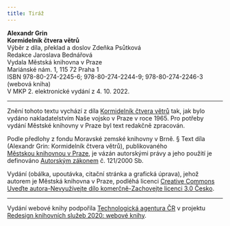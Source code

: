 ```yaml
---
title: Tiráž
---
```


**Alexandr Grin    
Kormidelník čtvera větrů**  
Výběr z díla, překlad a doslov Zdeňka Psůtková  
Redakce Jaroslava Bednářová  
Vydala Městská knihovna v Praze  
Mariánské nám. 1, 115 72 Praha 1  
ISBN 978-80-274-2245-6; 978-80-274-2244-9; 978-80-274-2246-3 (webová kniha)  
V MKP 2. elektronické vydání z 4. 10. 2022.

***

Znění tohoto textu vychází z díla [Kormidelník čtvera větrů](https://search.mlp.cz/cz/titul/kormidelnik-ctvera-vetru/128587/#/) tak, jak bylo vydáno nakladatelstvím Naše vojsko v Praze v roce 1965. Pro potřeby vydání Městské knihovny v Praze byl text redakčně zpracován.

Podle předlohy z fondu Moravské zemské knihovny v Brně.
§
Text díla (Alexandr Grin: Kormidelník čtvera větrů), publikovaného [Městskou knihovnou v Praze](https://www.mlp.cz/cz/), je vázán autorskými právy a jeho použití je definováno [Autorským zákonem](https://www.mkcr.cz/predpisy-zakonu-709.html) č. 121/2000 Sb.

Vydání (obálka, upoutávka, citační stránka a grafická úprava), jehož autorem je Městská knihovna v Praze, podléhá licenci [Creative Commons Uveďte autora-Nevyužívejte dílo komerčně-Zachovejte licenci 3.0 Česko](https://creativecommons.org/licenses/by-nc-sa/3.0/cz/).


***

Vydání webové knihy podpořila [Technologická agentura ČR](https://www.tacr.cz/) v projektu [Redesign knihovních služeb 2020: webové knihy](https://starfos.tacr.cz/cs/project/TL04000391).